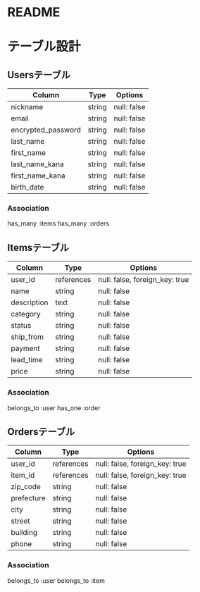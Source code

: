# README

# テーブル設計

## Usersテーブル
| Column             | Type   | Options     |
| ------------------ | ------ | ----------- |
| nickname           | string | null: false |
| email              | string | null: false |
| encrypted_password | string | null: false |
| last_name          | string | null: false |
| first_name         | string | null: false |
| last_name_kana     | string | null: false |
| first_name_kana    | string | null: false |
| birth_date         | string | null: false |

### Association
has_many :items
has_many :orders


## Itemsテーブル
| Column             | Type       | Options                        |
| ------------------ | ---------- | ------------------------------ |
| user_id            | references | null: false, foreign_key: true |
| name               | string     | null: false                    |
| description        | text       | null: false                    |
| category           | string     | null: false                    |
| status             | string     | null: false                    |
| ship_from          | string     | null: false                    |
| payment            | string     | null: false                    |
| lead_time          | string     | null: false                    |
| price              | string     | null: false                    |

### Association
belongs_to :user
has_one :order


## Ordersテーブル
| Column             | Type       | Options                        |
| ------------------ | ---------- | ------------------------------ |
| user_id            | references | null: false, foreign_key: true |
| item_id            | references | null: false, foreign_key: true |
| zip_code           | string     | null: false                    |
| prefecture         | string     | null: false                    |
| city               | string     | null: false                    |
| street             | string     | null: false                    |
| building           | string     | null: false                    |
| phone              | string     | null: false                    |

### Association
belongs_to :user
belongs_to :item